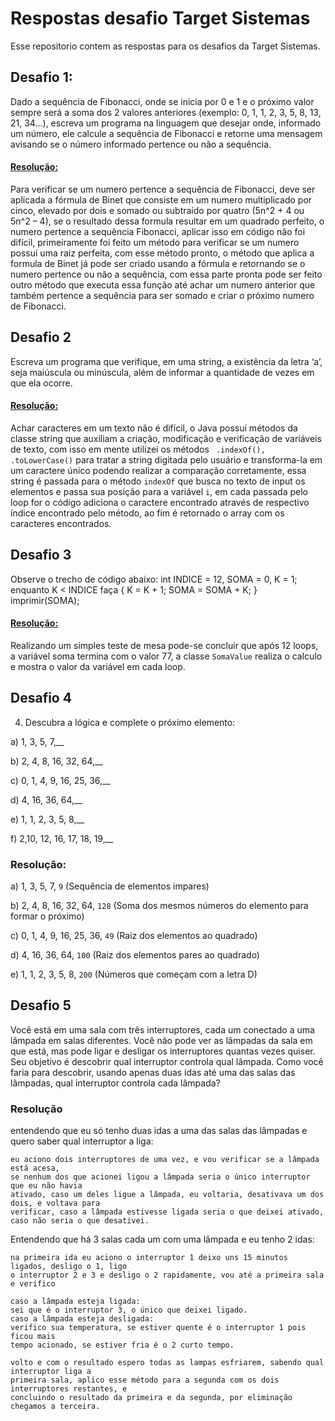 # Respostas desafio Target Sistemas
Esse repositorio contem as respostas para os desafios da Target Sistemas.


## Desafio 1:
Dado a sequência de Fibonacci, onde se inicia por 0 e 1 e o próximo valor sempre será a soma dos 2 valores anteriores (exemplo: 0, 1, 1, 2, 3, 5, 8, 13, 21, 34...), escreva um programa na linguagem que desejar onde, informado um número, ele calcule a sequência de Fibonacci e retorne uma mensagem avisando se o número informado pertence ou não a sequência.
#### [Resolução:](https://github.com/ddmazv/DesafiosTargetSistemas/blob/main/com.targetsistemas/src/desafios/fibonacci/Fibonacci.java)
Para verificar se um numero pertence a sequência de Fibonacci, deve ser aplicada a fórmula de Binet que consiste em um numero multiplicado por cinco, elevado por dois e somado ou subtraído por quatro (5n^2 + 4 ou 5n^2 – 4), se o resultado dessa formula resultar em um quadrado perfeito, o numero pertence a sequência Fibonacci, aplicar isso em código não foi difícil, primeiramente foi feito um método para verificar se um numero possuí uma raiz perfeita, com esse método pronto, o método que aplica a formula de Binet já pode ser criado usando a fórmula e retornando se o numero pertence ou não a sequência, com essa parte pronta pode ser feito outro método que executa essa função até achar um numero anterior que também pertence a sequência para ser somado e criar o próximo numero de Fibonacci.
## Desafio 2
Escreva um programa que verifique, em uma string, a existência da letra ‘a’, seja maiúscula ou minúscula, além de informar a quantidade de vezes em que ela ocorre.
#### [Resolução:](https://github.com/ddmazv/DesafiosTargetSistemas/blob/main/com.targetsistemas/src/desafios/stringverify/StringVerify.java)
Achar caracteres em um texto não é difícil, o Java possuí métodos da classe string que auxiliam a criação, modificação e verificação de variáveis de texto, com isso em mente utilizei os métodos ` .indexOf(), .toLowerCase()` para tratar a string digitada pelo usuário e transforma-la em um caractere único podendo realizar a comparação corretamente, essa string é passada para o método `indexOf` que busca no texto de input os elementos e passa sua posição para a variável `i`, em cada passada pelo loop for o código adiciona o caractere encontrado através de respectivo índice encontrado pelo método, ao fim é retornado o array com os caracteres encontrados.

## Desafio 3
Observe o trecho de código abaixo: int INDICE = 12, SOMA = 0, K = 1; enquanto K < INDICE faça { K = K + 1; SOMA = SOMA + K; } imprimir(SOMA);
####  [Resolução:](https://github.com/ddmazv/DesafiosTargetSistemas/blob/main/com.targetsistemas/src/desafios/valorsoma/SomaValue.java)
Realizando um simples teste de mesa pode-se concluir que após 12 loops, a variável soma termina com o valor 77, a classe ` SomaValue ` realiza o calculo e mostra o valor da variável em cada loop.
## Desafio 4
4) Descubra a lógica e complete o próximo elemento:

a) 1, 3, 5, 7,__

b) 2, 4, 8, 16, 32, 64,__

c) 0, 1, 4, 9, 16, 25, 36,__

d) 4, 16, 36, 64,__

e) 1, 1, 2, 3, 5, 8,__

f) 2,10, 12, 16, 17, 18, 19,__
### Resolução:
a) 1, 3, 5, 7, `9` (Sequência de elementos impares)

b) 2, 4, 8, 16, 32, 64, `128` (Soma dos mesmos números do elemento para formar o próximo)

c) 0, 1, 4, 9, 16, 25, 36, `49` (Raiz dos elementos ao quadrado)

d) 4, 16, 36, 64, `100` (Raiz dos elementos pares ao quadrado)

e) 1, 1, 2, 3, 5, 8, `200` (Números que começam com a letra D)

## Desafio 5
Você está em uma sala com três interruptores, cada um conectado a uma lâmpada em salas diferentes. Você não pode ver as lâmpadas da sala em que está, mas pode ligar e desligar os interruptores quantas vezes quiser. Seu objetivo é descobrir qual interruptor controla qual lâmpada. Como você faria para descobrir, usando apenas duas idas até uma das salas das lâmpadas, qual interruptor controla cada lâmpada?

### Resolução
entendendo que eu só tenho duas idas a uma das salas das lâmpadas e quero saber qual interruptor a liga:
```
eu aciono dois interruptores de uma vez, e vou verificar se a lâmpada está acesa, 
se nenhum dos que acionei ligou a lâmpada seria o único interruptor que eu não havia
ativado, caso um deles ligue a lâmpada, eu voltaria, desativava um dos dois, e voltava para
verificar, caso a lâmpada estivesse ligada seria o que deixei ativado, caso não seria o que desativei.
```
Entendendo que há 3 salas cada um com uma lâmpada e eu tenho 2 idas: 

```
na primeira ida eu aciono o interruptor 1 deixo uns 15 minutos ligados, desligo o 1, ligo
o interruptor 2 e 3 e desligo o 2 rapidamente, vou até a primeira sala e verifico

caso a lâmpada esteja ligada:
sei que é o interruptor 3, o único que deixei ligado.
caso a lâmpada esteja desligada:
verifico sua temperatura, se estiver quente é o interruptor 1 pois ficou mais
tempo acionado, se estiver fria é o 2 curto tempo.

volto e com o resultado espero todas as lampas esfriarem, sabendo qual interruptor liga a
primeira sala, aplico esse método para a segunda com os dois interruptores restantes, e
concluindo o resultado da primeira e da segunda, por eliminação chegamos a terceira.
```
